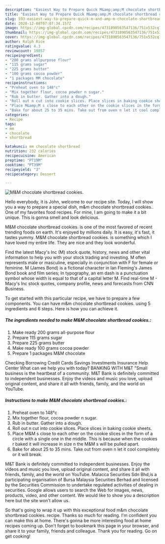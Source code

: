 ```yaml
---
description: "Easiest Way to Prepare Quick M&amp;amp;M chocolate shortbread cookies."
title: "Easiest Way to Prepare Quick M&amp;amp;M chocolate shortbread cookies."
slug: 593-easiest-way-to-prepare-quick-m-and-amp-m-chocolate-shortbread-cookies
date: 2020-12-08T07:07:34.157Z
image: https://img-global.cpcdn.com/recipes/4731890563547136/751x532cq70/mm-chocolate-shortbread-cookies-recipe-main-photo.jpg
thumbnail: https://img-global.cpcdn.com/recipes/4731890563547136/751x532cq70/mm-chocolate-shortbread-cookies-recipe-main-photo.jpg
cover: https://img-global.cpcdn.com/recipes/4731890563547136/751x532cq70/mm-chocolate-shortbread-cookies-recipe-main-photo.jpg
author: Ralph Rice
ratingvalue: 4.3
reviewcount: 19857
recipeingredient:
- "200 grams allpurpose flour"
- "115 grams sugar"
- "225 grams butter"
- "100 grams cocoa powder"
- "1 packages MM chocolate"
recipeinstructions:
- "Preheat oven to 148°c"
- "Mix together flour, cocoa powder n sugar."
- "Rub in butter. Gather into a dough."
- "Roll out n cut into cookie slices. Place slices in baking cookie sheets."
- "Place M&amp;M s close to each other on the cookie slices in the form of a circle with a single one in the middle. This is because when the cookies r baked it will increase in size n the M&amp;M s will be pulled apart."
- "Bake for about 25 to 35 mins. Take out from oven n let it cool completely or it will break."
categories:
- Recipe
tags:
- mm
- chocolate
- shortbread

katakunci: mm chocolate shortbread 
nutrition: 232 calories
recipecuisine: American
preptime: "PT19M"
cooktime: "PT39M"
recipeyield: "3"
recipecategory: Dessert

---
```



![M&amp;M chocolate shortbread cookies.](https://img-global.cpcdn.com/recipes/4731890563547136/751x532cq70/mm-chocolate-shortbread-cookies-recipe-main-photo.jpg)

Hello everybody, it is John, welcome to our recipe site. Today, I will show you a way to prepare a special dish, m&amp;m chocolate shortbread cookies.. One of my favorites food recipes. For mine, I am going to make it a bit unique. This is gonna smell and look delicious.

M&amp;M chocolate shortbread cookies. is one of the most favored of recent trending foods on earth. It's enjoyed by millions daily. It is easy, it's fast, it tastes yummy. M&amp;M chocolate shortbread cookies. is something which I have loved my entire life. They are nice and they look wonderful.

Find the latest Macy&#39;s Inc (M) stock quote, history, news and other vital information to help you with your stock trading and investing. M often represents male or masculine, especially in conjunction with F for female or feminine. M (James Bond) is a fictional character in Ian Fleming&#39;s James Bond book and film series; In typography, an em dash is a punctuation symbol whose width is equal to that of a capital letter M. Find real-time M - Macy&#39;s Inc stock quotes, company profile, news and forecasts from CNN Business.


To get started with this particular recipe, we have to prepare a few components. You can have m&amp;m chocolate shortbread cookies. using 5 ingredients and 6 steps. Here is how you can achieve it.

<!--inarticleads1-->

##### The ingredients needed to make M&amp;M chocolate shortbread cookies.:

1. Make ready 200 grams all-purpose flour
1. Prepare 115 grams sugar
1. Prepare 225 grams butter
1. Make ready 100 grams cocoa powder
1. Prepare 1 packages M&amp;M chocolate


Checking Borrowing Credit Cards Savings Investments Insurance Help Center What can we help you with today? BANKING WITH M&amp;T &#34;Small business is the heartbeat of a community. M&amp;T Bank is definitely committed to independent businesses. Enjoy the videos and music you love, upload original content, and share it all with friends, family, and the world on YouTube. 

<!--inarticleads2-->

##### Instructions to make M&amp;M chocolate shortbread cookies.:

1. Preheat oven to 148°c
1. Mix together flour, cocoa powder n sugar.
1. Rub in butter. Gather into a dough.
1. Roll out n cut into cookie slices. Place slices in baking cookie sheets.
1. Place M&amp;M s close to each other on the cookie slices in the form of a circle with a single one in the middle. This is because when the cookies r baked it will increase in size n the M&amp;M s will be pulled apart.
1. Bake for about 25 to 35 mins. Take out from oven n let it cool completely or it will break.


M&amp;T Bank is definitely committed to independent businesses. Enjoy the videos and music you love, upload original content, and share it all with friends, family, and the world on YouTube. Malacca Securities Sdn Bhd,is a participating organisation of Bursa Malaysia Securities Berhad and licensed by the Securities Commission to undertake regulated activities of dealing in securities. Google allows users to search the Web for images, news, products, video, and other content. We would like to show you a description here but the site won&#39;t allow us. 

So that's going to wrap it up with this exceptional food m&amp;m chocolate shortbread cookies. recipe. Thanks so much for reading. I'm confident you can make this at home. There's gonna be more interesting food at home recipes coming up. Don't forget to bookmark this page in your browser, and share it to your family, friends and colleague. Thank you for reading. Go on get cooking!
